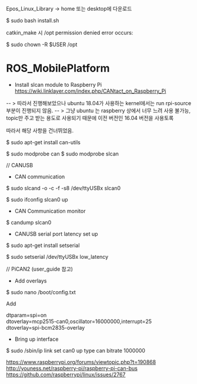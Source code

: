 Epos_Linux_Library -> home 또는 desktop에 다운로드

$ sudo bash install.sh



catkin_make 시 /opt permission denied error occurs:

$ sudo chown -R $USER /opt

# ROS_MobilePlatform


- Install slcan module to Raspberry Pi </br>
https://wiki.linklayer.com/index.php/CANtact_on_Raspberry_Pi

-- > 따라서 진행해보았으나 ubuntu 18.04가 사용하는 kernel에서는 run rpi-source 부분이 진행되지 않음.
-- > 그냥 ubuntu 는 raspberry 상에서 너무 느려 사용 불가능, topic만 주고 받는 용도로 사용되기 때문에 이전 버전인 16.04 버전을 사용토록

따라서 해당 사항을 건너뛰었음.

$ sudo apt-get install can-utils



$ sudo modprobe can
$ sudo modprobe slcan

// CANUSB
- CAN communication

$ sudo slcand -o -c -f -s8 /dev/ttyUSBx slcan0  

$ sudo ifconfig slcan0 up  

- CAN Communication monitor  

$ candump slcan0  

- CANUSB serial port latency set up  

$ sudo apt-get install setserial  

$ sudo setserial /dev/ttyUSBx low_latency  

// PiCAN2 (user_guide 참고)  
- Add overlays  

$ sudo nano /boot/config.txt  

Add  

dtparam=spi=on  
dtoverlay=mcp2515-can0,oscillator=16000000,interrupt=25  
dtoverlay=spi-bcm2835-overlay  

- Bring up interface  

$ sudo /sbin/ip link set can0 up type can bitrate 1000000  

https://www.raspberrypi.org/forums/viewtopic.php?t=190868
http://youness.net/raspberry-pi/raspberry-pi-can-bus
https://github.com/raspberrypi/linux/issues/2767
